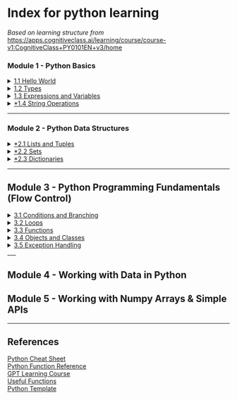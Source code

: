 # Index for python learning
*Based on learning structure from*  
https://apps.cognitiveclass.ai/learning/course/course-v1:CognitiveClass+PY0101EN+v3/home

### Module 1 - Python Basics
<details>
<summary><a href="/1 Python Basics/1.1 Hello World.md">1.1 Hello World</a></summary>

 - [Print Formatting](/1%20Python%20Basics/1.1%20Hello%20World.md#print-formatting)
 - [F-strings and Printing Variables](/1%20Python%20Basics/1.1%20Hello%20World.md#f-strings-and-printing-variables)

</details>

<details>
<summary><a href="\1 Python Basics\1.2 Types.md">1.2 Types</a></summary>

 - [Type Casting](/1%20Python%20Basics/1.2%20Types.md#type-casting)  
 - [Advanced Type Casting](/1%20Python%20Basics/1.2%20Types.md#advanced-type-casting)
</details>

<details>
<summary><a href="\1 Python Basics\1.3 Expressions and Variables.md">1.3 Expressions and Variables </a></summary>

 - [Variables](/1%20Python%20Basics/1.3%20Expressions%20and%20Variables.md#variables)  
 - [Variables From User Input](/1%20Python%20Basics/1.3%20Expressions%20and%20Variables.md#variables-from-user-input)  
 - [Expressions](/1%20Python%20Basics/1.3%20Expressions%20and%20Variables.md#expressions)  
 - [Modulo *Needs link update 3.2](/1%20Python%20Basics/1.3%20Expressions%20and%20Variables.md#modulo)  
 - [Expressions and Variables Excercises](/1%20Python%20Basics/1.3%20Expressions%20and%20Variables.md#expressions-and-variables-excercises)  
</details>

<details>
<summary><a href="\1 Python Basics\1.4 String Operations.md">*1.4 String Operations</a></summary>
Subsections Here
</details>


___
### Module 2 - Python Data Structures
<details>
<summary><a href="\2 Python Data Structures\2.1 Lists and Tuples.md">*2.1 Lists and Tuples</a></summary>
Subsections Here
</details>

<details>
<summary><a href="\2 Python Data Structures\2.2 Sets.md">*2.2 Sets</a></summary>
Subsections Here
</details>

<details>
<summary><a href="\2 Python Data Structures\2.3 Dictionaries.md">*2.3 Dictionaries</a></summary>
Subsections Here
</details>

___

## Module 3 - Python Programming Fundamentals (Flow Control)
<details>
<summary><a href="\3 Python Programming Fundamentals (Flow Control)\3.1 Conditions and Branching.md">3.1 Conditions and Branching</a></summary>
Subsections Here
</details>
 
<details>
<summary><a href="\3 Python Programming Fundamentals (Flow Control)\3.2 Loops.md">3.2 Loops</a></summary>
Subsections Here
</details>
 
<details>
<summary><a href="\3 Python Programming Fundamentals (Flow Control)\3.3 Functions.md">3.3 Functions</a></summary>
Subsections Here
</details>

<details>
<summary><a href="\3 Python Programming Fundamentals (Flow Control)\3.4 Objects and Classes.md">3.4 Objects and Classes</a></summary>
Subsections Here
</details>

<details>
<summary><a href="\3 Python Programming Fundamentals (Flow Control)\3.5 Exception Handling.md">3.5 Exception Handling</a></summary>

Subsections Here

</details>
___

## Module 4 - Working with Data in Python


## Module 5 - Working with Numpy Arrays & Simple APIs

___
## References
<a href="/References/Python Cheat Sheet.pdf">Python Cheat Sheet</a>  
<a href="/References/Python Function Reference.pdf">Python Function Reference</a>  
<a href="/References/Learning Python with ChatGPT.md">GPT Learning Course</a>  
<a href="/References/Useful Functions.py">Useful Functions</a>  
<a href="/References/Template.py">Python Template</a>  
